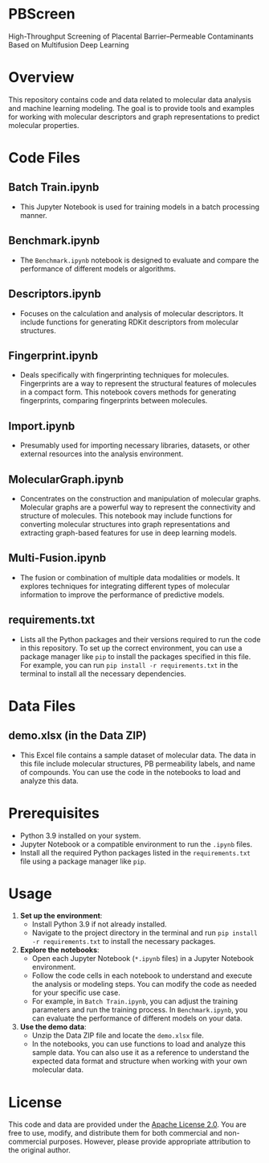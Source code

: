 # PBScreen
High-Throughput Screening of Placental Barrier–Permeable Contaminants Based on Multifusion Deep Learning

# Overview
This repository contains code and data related to molecular data analysis and machine learning modeling. The goal is to provide tools and examples for working with molecular descriptors and graph representations to predict molecular properties.

# Code Files
## Batch Train.ipynb
- This Jupyter Notebook is used for training models in a batch processing manner. 
## Benchmark.ipynb
- The `Benchmark.ipynb` notebook is designed to evaluate and compare the performance of different models or algorithms.
## Descriptors.ipynb
- Focuses on the calculation and analysis of molecular descriptors. It include functions for generating RDKit descriptors from molecular structures.
## Fingerprint.ipynb
- Deals specifically with fingerprinting techniques for molecules. Fingerprints are a way to represent the structural features of molecules in a compact form. This notebook covers methods for generating fingerprints, comparing fingerprints between molecules.
## Import.ipynb
- Presumably used for importing necessary libraries, datasets, or other external resources into the analysis environment.
## MolecularGraph.ipynb
- Concentrates on the construction and manipulation of molecular graphs. Molecular graphs are a powerful way to represent the connectivity and structure of molecules. This notebook may include functions for converting molecular structures into graph representations and extracting graph-based features for use in deep learning models.
## Multi-Fusion.ipynb
- The fusion or combination of multiple data modalities or models. It explores techniques for integrating different types of molecular information to improve the performance of predictive models.
## requirements.txt
- Lists all the Python packages and their versions required to run the code in this repository. To set up the correct environment, you can use a package manager like `pip` to install the packages specified in this file. For example, you can run `pip install -r requirements.txt` in the terminal to install all the necessary dependencies.

# Data Files
## demo.xlsx (in the Data ZIP)
- This Excel file contains a sample dataset of molecular data. The data in this file include molecular structures, PB permeability labels, and name of compounds. You can use the code in the notebooks to load and analyze this data.

# Prerequisites
- Python 3.9 installed on your system.
- Jupyter Notebook or a compatible environment to run the `.ipynb` files.
- Install all the required Python packages listed in the `requirements.txt` file using a package manager like `pip`.

# Usage
1. **Set up the environment**:
   - Install Python 3.9 if not already installed.
   - Navigate to the project directory in the terminal and run `pip install -r requirements.txt` to install the necessary packages.
2. **Explore the notebooks**:
   - Open each Jupyter Notebook (`*.ipynb` files) in a Jupyter Notebook environment.
   - Follow the code cells in each notebook to understand and execute the analysis or modeling steps. You can modify the code as needed for your specific use case.
   - For example, in `Batch Train.ipynb`, you can adjust the training parameters and run the training process. In `Benchmark.ipynb`, you can evaluate the performance of different models on your data.
3. **Use the demo data**:
   - Unzip the Data ZIP file and locate the `demo.xlsx` file.
   - In the notebooks, you can use functions to load and analyze this sample data. You can also use it as a reference to understand the expected data format and structure when working with your own molecular data.

# License
This code and data are provided under the [Apache License 2.0](LICENSE). You are free to use, modify, and distribute them for both commercial and non-commercial purposes. However, please provide appropriate attribution to the original author.

